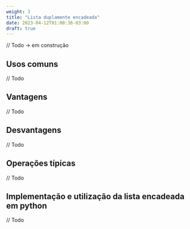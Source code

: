```yaml
---
weight: 3
title: "Lista duplamente encadeada"
date: 2023-04-12T01:00:36-03:00
draft: true
---
```


// Todo -> em construção

## Usos comuns

// Todo

## Vantagens

// Todo

## Desvantagens

// Todo

## Operações típicas

// Todo

## Implementação e utilização da lista encadeada em python

// Todo